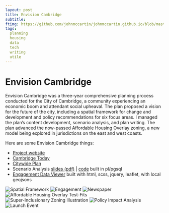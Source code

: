 ```yaml
---
layout: post
title: Envision Cambridge
subtitle: 
ftimg: https://github.com/johnmccartin/johnmccartin.github.io/blob/master/img/envision-cambridge/portfolio2020_Page_04_Image_0001.jpg?raw=true
tags:
  planning
  housing
  data
  tech
  writing
  utile
---
```


# Envision Cambridge

Envision Cambridge was a three-year comprehensive planning process conducted for the City of Cambridge, a community experiencing an economic boom and attendant social upheaval. The plan proposed a vision for the future of the city, including a spatial framework for change and development and policy recommendations for six focus areas. I managed the plan’s content development, scenario analysis, and plan writing. The plan advanced the now-passed Affordable Housing Overlay zoning, a new model being explored in jurisdictions on the east and west coasts.

Here are some Envision Cambridge things:

* [Project website](http://envision.cambridgema.gov/)
* [Cambridge Today](http://envision.cambridgema.gov/wp-content/uploads/2017/09/2017-09-20-Cambridge-Today-Spreads-For-Web.pdf)
* [Citywide Plan](http://envision.cambridgema.gov/wp-content/uploads/2019/06/201906_EnvisionCambridge-Final-Report.pdf)
* Scenario Analysis [slides (pdf)](http://envision.cambridgema.gov/wp-content/uploads/2018/11/Envision-Neighborhood_Business-Association-Presentation.pdf) | [code](https://www.dropbox.com/s/fqszokan53h1m2i/2018-09-06%20Scenarios%20SCENARIO%20superinclusionary%20rework%20all%20fxns.sql?dl=0) built in pl/pgsql
* [Engagement Data Viewer](http://envision.cambridgema.gov/engagement-data/) built with html, scss, jquery, leaflet, with local geojsons

![Spatial Framework](https://github.com/johnmccartin/johnmccartin.github.io/blob/master/img/envision-cambridge/portfolio2020_Page_04_Image_0001.jpg?raw=true)
![Engagement](https://github.com/johnmccartin/johnmccartin.github.io/blob/master/img/envision-cambridge/portfolio2020_Page_05_Image_0003.jpg?raw=true)
![Newspaper](https://github.com/johnmccartin/johnmccartin.github.io/blob/master/img/envision-cambridge/portfolio2020_Page_04_Image_0003.jpg?raw=true)
![Affordable Housing Overlay Test-Fits](https://github.com/johnmccartin/johnmccartin.github.io/blob/master/img/envision-cambridge/portfolio2020_Page_05_Image_0004.jpg?raw=true)
![Super-Inclusionary Zoning Illustration](https://github.com/johnmccartin/johnmccartin.github.io/blob/master/img/envision-cambridge/portfolio2020_Page_05_Image_0002.jpg?raw=true)
![Policy Impact Analysis](https://github.com/johnmccartin/johnmccartin.github.io/blob/master/img/envision-cambridge/portfolio2020_Page_04_Image_0002.jpg?raw=true)
![Launch Event](https://github.com/johnmccartin/johnmccartin.github.io/blob/master/img/envision-cambridge/portfolio2020_Page_05_Image_0001.jpg?raw=true)